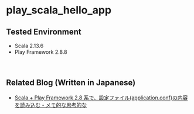 # play_scala_hello_app

## Tested Environment

- Scala 2.13.6
- Play Framework 2.8.8 

　  
## Related Blog (Written in Japanese)

- [Scala + Play Framework 2.8 系で、設定ファイル(application.conf)の内容を読み込む - メモ的な思考的な](https://thinkami.hatenablog.com/entry/2021/09/26/235734)

